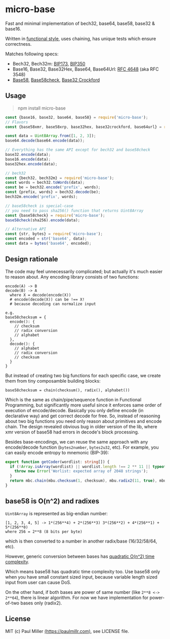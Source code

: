 # micro-base

Fast and minimal implementation of bech32, base64, base58, base32 & base16.

Written in [functional style](#design-rationale), uses chaining, has unique tests which ensure correctness.

Matches following specs:

- Bech32, Bech32m: [BIP173](https://en.bitcoin.it/wiki/BIP_0173), [BIP350](https://en.bitcoin.it/wiki/BIP_0350)
- Base16, Base32, Base32Hex, Base64, Base64Url: [RFC 4648](https://datatracker.ietf.org/doc/html/rfc4648) (aka RFC 3548)
- [Base58](https://www.ietf.org/archive/id/draft-msporny-base58-03.txt), [Base58check](https://en.bitcoin.it/wiki/Base58Check_encoding), [Base32 Crockford](https://www.crockford.com/base32.html)

## Usage

> npm install micro-base

```js
const {base16, base32, base64, base58} = require('micro-base');
// Flavors
const {base58xmr, base58xrp, base32hex, base32crockford, base64url} = require('micro-base');

const data = Uint8Array.from([1, 2, 3]);
base64.decode(base64.encode(data));

// Everything has the same API except for bech32 and base58check
base32.encode(data);
base16.encode(data);
base32hex.encode(data);

// bech32
const {bech32, bech32m} = require('micro-base');
const words = bech32.toWords(data);
const be = bech32.encode('prefix', words);
const {prefix, words} = bech32.decode(be);
bech32m.encode('prefix', words);

// base58check is special-case
// you need to pass sha256() function that returns Uint8Array
const {base58check} = require('micro-base');
base58check(sha256).encode(data);

// Alternative API
const {str, bytes} = require('micro-base');
const encoded = str('base64', data);
const data = bytes('base64', encoded);
```

## Design rationale

The code may feel unnecessarily complicated; but actually it's much easier to reason about.
Any encoding library consists of two functions:

```
encode(A) -> B
decode(B) -> A
  where X = decode(encode(X))
  # encode(decode(X)) can be !== X!
  # because decoding can normalize input

e.g.
base58checksum = {
  encode(): {
    // checksum
    // radix conversion
    // alphabet
  },
  decode(): {
    // alphabet
    // radix conversion
    // checksum
  }
}
```

But instead of creating two big functions for each specific case,
we create them from tiny composamble building blocks:

```
base58checksum = chain(checksum(), radix(), alphabet())
```

Which is the same as chain/pipe/sequence function in Functional Programming,
but significantly more useful since it enforces same order of execution of encode/decode.
Basically you only define encode (in declarative way) and get correct decode for free.
So, instead of reasoning about two big functions you need only reason about primitives and encode chain.
The design revealed obvious bug in older version of the lib,
where xmr version of base58 had errors in decode's block processing.

Besides base-encodings, we can reuse the same approach with any encode/decode function
(`bytes2number`, `bytes2u32`, etc).
For example, you can easily encode entropy to mnemonic (BIP-39):

```ts
export function getCoder(wordlist: string[]) {
  if (!Array.isArray(wordlist) || wordlist.length !== 2 ** 11 || typeof wordlist[0] !== 'string') {
    throw new Error('Worlist: expected array of 2048 strings');
  }
  return mbc.chain(mbu.checksum(1, checksum), mbu.radix2(11, true), mbu.alphabet(wordlist));
}
```

## base58 is O(n^2) and radixes

`Uint8Array` is represented as big-endian number:

```
[1, 2, 3, 4, 5] -> 1*(256**4) + 2*(256**3) 3*(256**2) + 4*(256**1) + 5*(256**0)
where 256 = 2**8 (8 bits per byte)
```

which is then converted to a number in another radix/base (16/32/58/64, etc).

However, generic conversion between bases has [quadratic O(n^2) time complexity](https://cs.stackexchange.com/q/21799).

Which means base58 has quadratic time complexity too. Use base58 only when you have small
constant sized input, because variable length sized input from user can cause DoS.

On the other hand, if both bases are power of same number (like `2**8 <-> 2**64`),
there is linear algorithm. For now we have implementation for power-of-two bases only (radix2).

## License

MIT (c) Paul Miller [(https://paulmillr.com)](https://paulmillr.com), see LICENSE file.
